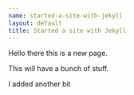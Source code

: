 ```yaml
--- 
name: started-a-site-with-jekyll
layout: default
title: Started a site with Jekyll
---
```


Hello there this is a new page.

This will have a bunch of stuff.

I added another bit




